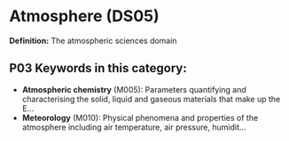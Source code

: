 # Atmosphere (DS05)

**Definition:** The atmospheric sciences domain

## P03 Keywords in this category:

- **Atmospheric chemistry** (M005): Parameters quantifying and characterising the solid, liquid and gaseous materials that make up the E...
- **Meteorology** (M010): Physical phenomena and properties of the atmosphere including air temperature, air pressure, humidit...
